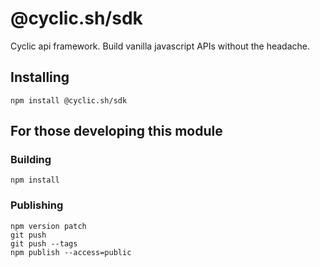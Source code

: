 # @cyclic.sh/sdk

Cyclic api framework. Build vanilla javascript APIs without the headache.

## Installing

`npm install @cyclic.sh/sdk`

## For those developing this module

### Building

`npm install`

### Publishing

```
npm version patch
git push
git push --tags
npm publish --access=public
```
